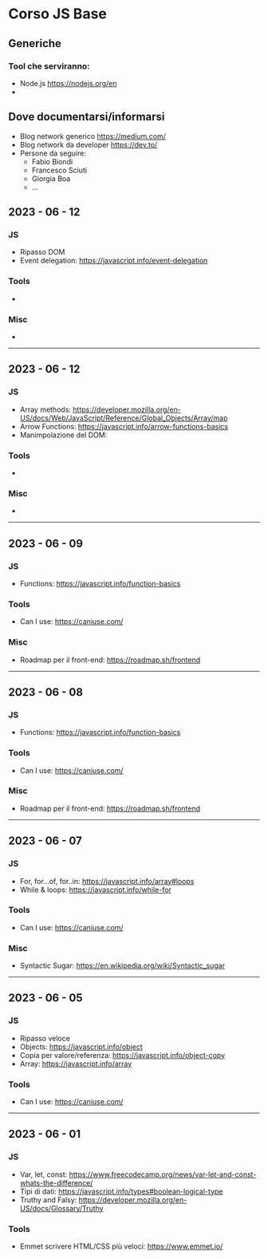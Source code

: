 # Corso JS Base

## Generiche

### Tool che serviranno:
- Node.js https://nodejs.org/en
- 

## Dove documentarsi/informarsi
- Blog network generico https://medium.com/
- Blog network da developer https://dev.to/ 
- Persone da seguire:
    - Fabio Biondi
    - Francesco Sciuti
    - Giorgia Boa
    - ...

## 2023 - 06 - 12

### JS
- Ripasso DOM 
- Event delegation: https://javascript.info/event-delegation

### Tools
- 

### Misc
- 

-----

## 2023 - 06 - 12

### JS
- Array methods: https://developer.mozilla.org/en-US/docs/Web/JavaScript/Reference/Global_Objects/Array/map
- Arrow Functions: https://javascript.info/arrow-functions-basics
- Manimpolazione del DOM: 

### Tools
- 

### Misc
- 

-----


## 2023 - 06 - 09

### JS
- Functions: https://javascript.info/function-basics

### Tools
- Can I use: https://caniuse.com/

### Misc
- Roadmap per il front-end: https://roadmap.sh/frontend 

-----

## 2023 - 06 - 08

### JS
- Functions: https://javascript.info/function-basics

### Tools
- Can I use: https://caniuse.com/

### Misc
- Roadmap per il front-end: https://roadmap.sh/frontend 

-----

## 2023 - 06 - 07

### JS
- For, for...of, for..in: https://javascript.info/array#loops
- While & loops: https://javascript.info/while-for

### Tools
- Can I use: https://caniuse.com/

### Misc
- Syntactic Sugar: https://en.wikipedia.org/wiki/Syntactic_sugar

-----

## 2023 - 06 - 05

### JS
- Ripasso veloce
- Objects: https://javascript.info/object
- Copia per valore/referenza: https://javascript.info/object-copy
- Array: https://javascript.info/array

### Tools
- Can I use: https://caniuse.com/

-----

## 2023 - 06 - 01

### JS 
- Var, let, const: https://www.freecodecamp.org/news/var-let-and-const-whats-the-difference/
- Tipi di dati: https://javascript.info/types#boolean-logical-type
- Truthy and Falsy: https://developer.mozilla.org/en-US/docs/Glossary/Truthy

### Tools
- Emmet scrivere HTML/CSS più veloci: https://www.emmet.io/


